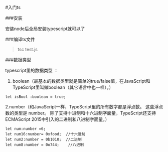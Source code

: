 #入门ts

###安装 

安装node后全局安装typescript就可以了

###编译ts文件
> tsc test.js

###数据类型

typescript里的数据类型 ： 

 1. boolean（最基本的数据类型就是简单的true/false值，在JavaScript和TypeScript里叫做boolean（其它语言中也一样）。）
```
let isBool :boolean = true;
```
2.number（和JavaScript一样，TypeScript里的所有数字都是浮点数。 这些浮点数的类型是 number。 除了支持十进制和十六进制字面量，TypeScript还支持ECMAScript 2015中引入的二进制和八进制字面量。）

```
let num:number =6;
let num16:number= 0xfood;  //十六进制
let num2:number = 0b1010;  //二进制
let num8:number = 0o744;	//八进制
```

